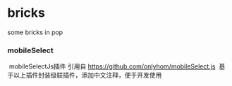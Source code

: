 # bricks
some bricks  in pop
### mobileSelect
  mobileSelectJs插件 引用自 https://github.com/onlyhom/mobileSelect.js
  基于以上插件封装级联插件，添加中文注释，便于开发使用
